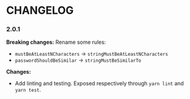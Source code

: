 # CHANGELOG


### 2.0.1
**Breaking changes:**
Rename some rules:
   - `mustBeAtLeastNCharacters` -> `stringMustBeAtLeastNCharacters`
   - `passwordShouldBeSimilar` -> `stringMustBeSimilarTo`

**Changes:**
- Add linting and testing. Exposed respectively through `yarn lint` and `yarn test`.
